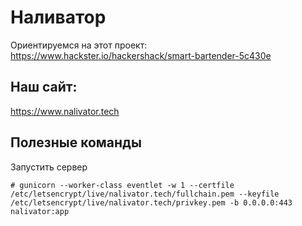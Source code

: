 # Наливатор
Ориентируемся на этот проект:
https://www.hackster.io/hackershack/smart-bartender-5c430e

## Наш сайт:
https://www.nalivator.tech

## Полезные команды
Запустить сервер
```
# gunicorn --worker-class eventlet -w 1 --certfile /etc/letsencrypt/live/nalivator.tech/fullchain.pem --keyfile /etc/letsencrypt/live/nalivator.tech/privkey.pem -b 0.0.0.0:443 nalivator:app
```
